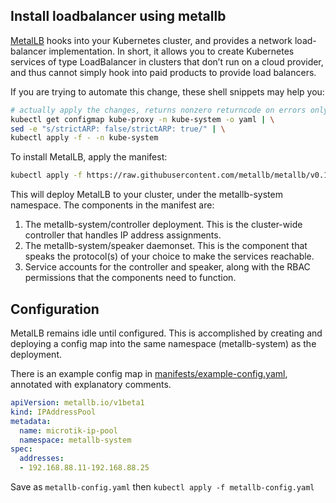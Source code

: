 ## Install loadbalancer using metallb

[MetalLB](https://metallb.universe.tf/concepts/) hooks into your Kubernetes cluster, and provides a network load-balancer implementation. In short, it allows you to create Kubernetes services of type LoadBalancer in clusters that don’t run on a cloud provider, and thus cannot simply hook into paid products to provide load balancers.

If you are trying to automate this change, these shell snippets may help you:

```bash
# actually apply the changes, returns nonzero returncode on errors only
kubectl get configmap kube-proxy -n kube-system -o yaml | \
sed -e "s/strictARP: false/strictARP: true/" | \
kubectl apply -f - -n kube-system
```

To install MetalLB, apply the manifest:

```bash
kubectl apply -f https://raw.githubusercontent.com/metallb/metallb/v0.13.7/config/manifests/metallb-native.yaml
```

This will deploy MetalLB to your cluster, under the metallb-system namespace. The components in the manifest are:

1. The metallb-system/controller deployment. This is the cluster-wide controller that handles IP address assignments.
2. The metallb-system/speaker daemonset. This is the component that speaks the protocol(s) of your choice to make the services reachable.
3. Service accounts for the controller and speaker, along with the RBAC permissions that the components need to function.

## Configuration

MetalLB remains idle until configured. This is accomplished by creating and deploying a config map into the same namespace (metallb-system) as the deployment.

There is an example config map in [manifests/example-config.yaml](https://metallb.universe.tf/configuration/), annotated with explanatory comments.

```yaml
apiVersion: metallb.io/v1beta1
kind: IPAddressPool
metadata:
  name: microtik-ip-pool
  namespace: metallb-system
spec:
  addresses:
  - 192.168.88.11-192.168.88.25
```

Save as `metallb-config.yaml` then `kubectl apply -f metallb-config.yaml`
